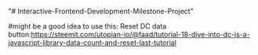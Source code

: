 "# Interactive-Frontend-Development-Milestone-Project" 

#might be a good idea to use this:
Reset DC data button:https://steemit.com/utopian-io/@faad/tutorial-18-dive-into-dc-js-a-javascript-library-data-count-and-reset-last-tutorial